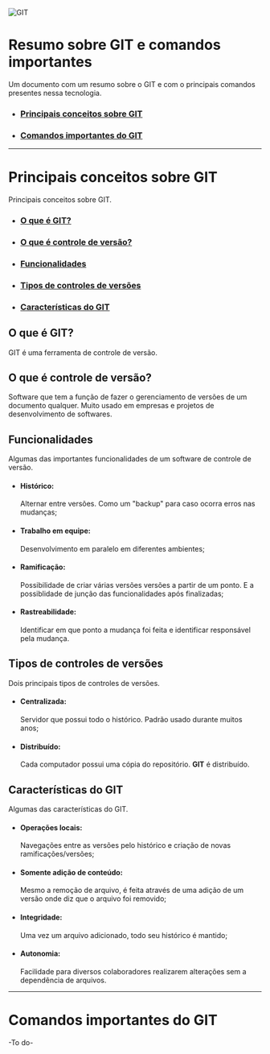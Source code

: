 ![GIT](https://git-scm.com/images/logos/downloads/Git-Icon-1788C.png)
# Resumo sobre GIT e comandos importantes
Um documento com um resumo sobre o GIT e com o principais comandos presentes nessa tecnologia.
- ### [Principais conceitos sobre GIT](#principais-conceitos-sobre-git-1)
- ### [Comandos importantes do GIT](#comandos-importantes-do-git-1)
---
# Principais conceitos sobre GIT
Principais conceitos sobre GIT.
- ### [O que é GIT?](#o-que-é-git-1)
- ### [O que é controle de versão?](#o-que-é-controle-de-versão-1)
- ### [Funcionalidades](#funcionalidades-1)
- ### [Tipos de controles de versões](#tipos-de-controles-de-versões-1)
- ### [Características do GIT](#características-do-git-1)
## O que é GIT?
GIT é uma ferramenta de controle de versão.

## O que é controle de versão?
Software que tem a função de fazer o gerenciamento de versões de um documento qualquer. Muito usado em empresas e projetos de desenvolvimento de softwares.

## Funcionalidades
Algumas das importantes funcionalidades de um software de controle de versão.

 - #### Histórico:
    Alternar entre versões. Como um "backup" para caso ocorra erros nas mudanças;
 - #### Trabalho em equipe:
    Desenvolvimento em paralelo em diferentes ambientes;
 - #### Ramificação:
    Possibilidade de criar várias versões versões a partir de um ponto. E a possiblidade de junção das funcionalidades após finalizadas;
 - #### Rastreabilidade:
    Identificar em que ponto a mudança foi feita e identificar responsável pela mudança.

## Tipos de controles de versões
Dois principais tipos de controles de versões.

 - #### Centralizada: 
    Servidor que possui todo o histórico. Padrão usado durante muitos anos;
 - #### Distribuído:
    Cada computador possui uma cópia do repositório. **GIT** é distribuído.

## Características do GIT
Algumas das características do GIT.

 - #### Operações locais:
    Navegações entre as versões pelo histórico e criação de novas ramificações/versões;
 - #### Somente adição de conteúdo:
    Mesmo a remoção de arquivo, é feita através de uma adição de um versão onde diz que o arquivo foi removido;
 - #### Integridade:
    Uma vez um arquivo adicionado, todo seu histórico é mantido;
 - #### Autonomia:
    Facilidade para diversos colaboradores realizarem alterações sem a dependência de arquivos.

---
# Comandos importantes do GIT
-To do-
